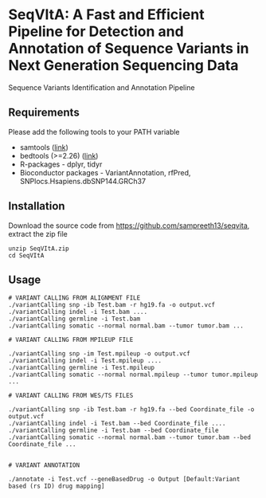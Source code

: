 # SeqVItA: A Fast and Efficient Pipeline for Detection and Annotation of Sequence Variants in Next Generation Sequencing Data

Sequence Variants Identification and Annotation Pipeline

## Requirements
Please add the following tools to your PATH variable 
* samtools ([link](https://sourceforge.net/projects/samtools/))
* bedtools (>=2.26) ([link](http://bedtools.readthedocs.org/en/latest/content/installation.html))
* R-packages - dplyr, tidyr 
* Bioconductor packages - VariantAnnotation, rfPred, SNPlocs.Hsapiens.dbSNP144.GRCh37

## Installation
Download the source code from https://github.com/sampreeth13/seqvita, extract the zip file

```
unzip SeqVItA.zip
cd SeqVItA

```
## Usage

```
# VARIANT CALLING FROM ALIGNMENT FILE
./variantCalling snp -ib Test.bam -r hg19.fa -o output.vcf
./variantCalling indel -i Test.bam ....
./variantCalling germline -i Test.bam
./variantCalling somatic --normal normal.bam --tumor tumor.bam ...

# VARIANT CALLING FROM MPILEUP FILE

./variantCalling snp -im Test.mpileup -o output.vcf
./variantCalling indel -i Test.mpileup ....
./variantCalling germline -i Test.mpileup
./variantCalling somatic --normal normal.mpileup --tumor tumor.mpileup ...

# VARIANT CALLING FROM WES/TS FILES

./variantCalling snp -ib Test.bam -r hg19.fa --bed Coordinate_file -o output.vcf
./variantCalling indel -i Test.bam --bed Coordinate_file ....
./variantCalling germline -i Test.bam --bed Coordinate_file
./variantCalling somatic --normal normal.bam --tumor tumor.bam --bed Coordinate_file ...


# VARIANT ANNOTATION

./annotate -i Test.vcf --geneBasedDrug -o Output [Default:Variant based (rs ID) drug mapping]

```
